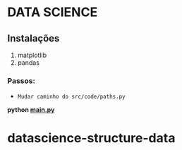 # DATA SCIENCE

## Instalações
1. matplotlib
2. pandas

### Passos:

* `Mudar caminho do src/code/paths.py`

**python [main.py](https://www.github.com/Pedro-ls/datascience-structure-data/blob/master/main.py)**

# datascience-structure-data
